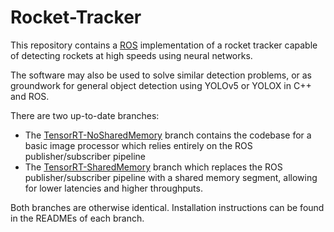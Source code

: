 # Rocket-Tracker

This repository contains a [ROS](https://www.ros.org/) implementation of a rocket tracker capable of detecting rockets at high speeds using neural networks.

The software may also be used to solve similar detection problems, or as groundwork for general object detection using YOLOv5 or YOLOX in C++ and ROS.

There are two up-to-date branches:

- The [TensorRT-NoSharedMemory](https://github.com/DavidBaldsiefen/rocket_tracker/tree/TensorRT-NoSharedMemory) branch contains the codebase for a basic image processor which relies entirely on the ROS publisher/subscriber pipeline
- The [TensorRT-SharedMemory](https://github.com/DavidBaldsiefen/rocket_tracker/tree/TensorRT-SharedMemory) branch which replaces the ROS publisher/subscriber pipeline with a shared memory segment, allowing for lower latencies and higher throughputs.

Both branches are otherwise identical. Installation instructions can be found in the READMEs of each branch.
